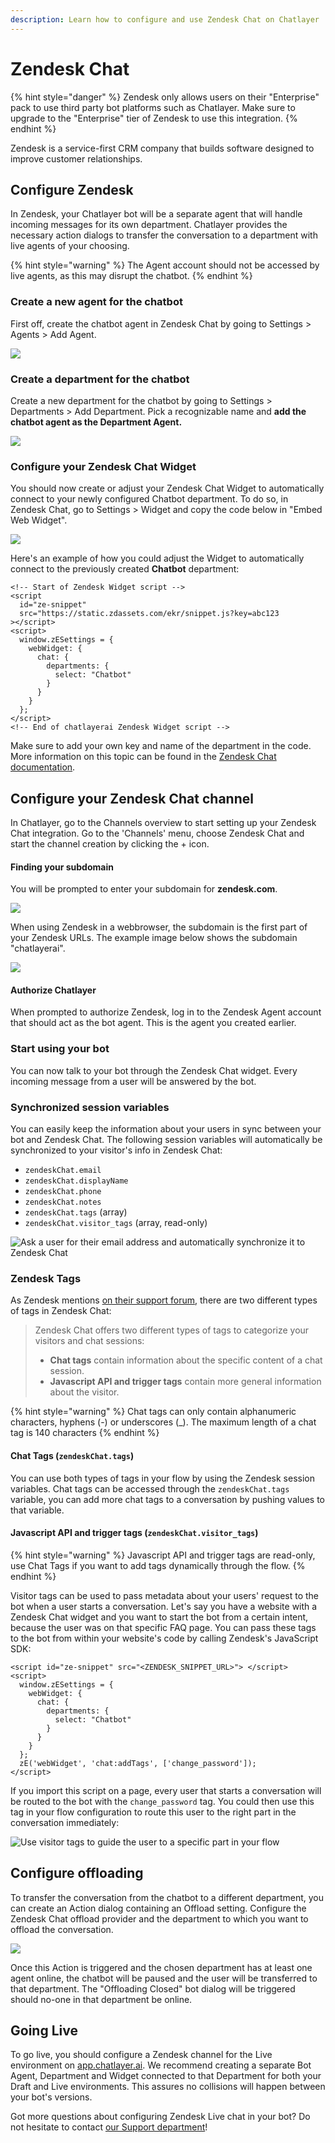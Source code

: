 ```yaml
---
description: Learn how to configure and use Zendesk Chat on Chatlayer
---
```


# Zendesk Chat

{% hint style="danger" %}
Zendesk only allows users on their "Enterprise" pack to use third party bot platforms such as Chatlayer. Make sure to upgrade to the "Enterprise" tier of Zendesk to use this integration.
{% endhint %}

Zendesk is a service-first CRM company that builds software designed to improve customer relationships.

## Configure Zendesk 

In Zendesk, your Chatlayer bot will be a separate agent that will handle incoming messages for its own  department. Chatlayer provides the necessary action dialogs to transfer the conversation to a department with live agents of your choosing.

{% hint style="warning" %}
The Agent account should not be accessed by live agents, as this may disrupt the chatbot. 
{% endhint %}

### Create a new agent for the chatbot

First off, create the chatbot agent in Zendesk Chat by going to Settings &gt; Agents &gt; Add Agent. 

![](../../.gitbook/assets/image%20%28590%29.png)

### Create a department for the chatbot

Create a new department for the chatbot by going to Settings &gt; Departments &gt; Add Department.  Pick a recognizable name and **add the chatbot agent as the Department Agent.**

![](../../.gitbook/assets/image%20%28269%29.png)

### Configure your Zendesk Chat Widget

You should now create or adjust your Zendesk Chat Widget to automatically connect to your newly configured Chatbot department. To do so, in Zendesk Chat, go to Settings &gt; Widget and copy the code below in "Embed Web Widget".

![](../../.gitbook/assets/image%20%28280%29.png)

Here's an example of how you could adjust the Widget to automatically connect to the previously created **Chatbot** department:

```markup
<!-- Start of Zendesk Widget script -->
<script
  id="ze-snippet"
  src="https://static.zdassets.com/ekr/snippet.js?key=abc123
></script>
<script>
  window.zESettings = {
    webWidget: {
      chat: {
        departments: {
          select: "Chatbot"
        }
      }
    }
  };
</script>
<!-- End of chatlayerai Zendesk Widget script -->
```

Make sure to add your own key and name of the department in the code. More information on this topic can be found in the [Zendesk Chat documentation](https://developer.zendesk.com/embeddables/docs/widget/settings#departments).

## Configure your Zendesk Chat channel

In Chatlayer, go to the Channels overview to start setting up your Zendesk Chat integration. Go to the 'Channels' menu, choose Zendesk Chat and start the channel creation by clicking the + icon.

#### Finding your subdomain

You will be prompted to enter your subdomain for **zendesk.com**. 

![](../../.gitbook/assets/image%20%28270%29.png)

When using Zendesk in a webbrowser, the subdomain is the first part of your Zendesk URLs. The example image below shows the subdomain "chatlayerai".

![](../../.gitbook/assets/image%20%28272%29.png)

#### Authorize Chatlayer

When prompted to authorize Zendesk, log in to the Zendesk Agent account that should act as the bot agent. This is the agent you created earlier.

### Start using your bot

You can now talk to your bot through the Zendesk Chat widget. Every incoming message from a user will be answered by the bot. 

### Synchronized session variables

You can easily keep the information about your users in sync between your bot and Zendesk Chat. The following session variables will automatically be synchronized to your visitor's info in Zendesk Chat:

* `zendeskChat.email`
* `zendeskChat.displayName`
* `zendeskChat.phone`
* `zendeskChat.notes`
* `zendeskChat.tags` \(array\)
* `zendeskChat.visitor_tags` \(array, read-only\)

![Ask a user for their email address and automatically synchronize it to Zendesk Chat](../../.gitbook/assets/image%20%28271%29.png)

### Zendesk Tags

As Zendesk mentions [on their support forum](https://support.zendesk.com/hc/en-us/articles/360022366013-Understanding-different-types-of-tags-in-Chat), there are two different types of tags in Zendesk Chat:

> Zendesk Chat offers two different types of tags to categorize your visitors and chat sessions:
>
> * **Chat tags** contain information about the specific content of a chat session.
> * **Javascript API and trigger tags** contain more general information about the visitor.



{% hint style="warning" %}
Chat tags can only contain alphanumeric characters, hyphens \(-\) or underscores \(\_\). The maximum length of a chat tag is 140 characters
{% endhint %}

#### Chat Tags \(`zendeskChat.tags`\)

You can use both types of tags in your flow by using the Zendesk session variables. Chat tags can be accessed through the `zendeskChat.tags` variable, you can add more chat tags to a conversation by pushing values to that variable.

#### Javascript API and trigger tags \(`zendeskChat.visitor_tags`\)

{% hint style="warning" %}
Javascript API and trigger tags are read-only, use Chat Tags if you want to add tags dynamically through the flow.
{% endhint %}

Visitor tags can be used to pass metadata about your users' request to the bot when a user starts a conversation. Let's say you have a website with a Zendesk Chat widget and you want to start the bot from a certain intent, because the user was on that specific FAQ page. You can pass these tags to the bot from within your website's code by calling Zendesk's JavaScript SDK:

```markup
<script id="ze-snippet" src="<ZENDESK_SNIPPET_URL>"> </script>
<script>
  window.zESettings = {
    webWidget: {
      chat: {
        departments: {
          select: "Chatbot"
        }
      }
    }
  };
  zE('webWidget', 'chat:addTags', ['change_password']);
</script>
```

If you import this script on a page, every user that starts a conversation will be routed to the bot with the `change_password` tag. You could then use this tag in your flow configuration to route this user to the right part in the conversation immediately:

![Use visitor tags to guide the user to a specific part in your flow](../../.gitbook/assets/screenshot-2021-07-21-at-19.11.08.png)

## Configure offloading

To transfer the conversation from the chatbot to a different department, you can create an Action dialog containing an Offload setting. Configure the Zendesk Chat offload provider and the department to which you want to offload the conversation.

![](../../.gitbook/assets/image%20%28274%29.png)

Once this Action is triggered and the chosen department has at least one agent online, the chatbot will be paused and the user will be transferred to that department. The "Offloading Closed" bot dialog will be triggered should no-one in that department be online.

## Going Live

To go live, you should configure a Zendesk channel for the Live environment on [app.chatlayer.ai](https://app.chatlayer.ai). We recommend creating a separate Bot Agent, Department and Widget connected to that Department for both your Draft and Live environments. This assures no collisions will happen between your bot's versions.

Got more questions about configuring Zendesk Live chat in your bot? Do not hesitate to contact [our Support department](https://support.chatlayer.ai/)! 

